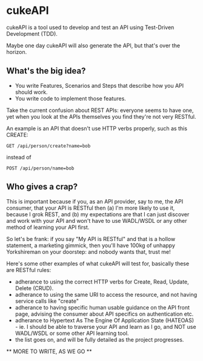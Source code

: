 # cukeAPI

cukeAPI is a tool used to develop and test an API using Test-Driven Development (TDD).

Maybe one day cukeAPI will also generate the API, but that's over the horizon.

## What's the big idea?

- You write Features, Scenarios and Steps that describe how you API should work.
- You write code to implement those features.

Take the current confusion about REST APIs: everyone seems to have one, yet when you look at the 
APIs themselves you find they're not very RESTful.  

An example is an API that doesn't use HTTP verbs properly, such as this CREATE: 

`GET /api/person/create?name=bob`

instead of

`POST /api/person/name=bob`

## Who gives a crap?

This is important because if you, as an API provider, say to me, the API consumer, that your API is
RESTful then (a) I'm more likely to use it, because I grok REST, and (b) my expectations are that
I can just discover and work with your API and won't have to use WADL/WSDL or any other method of
learning your API first.

So let's be frank: if you say "My API is RESTful" and that is a hollow statement, a marketing gimmick, then you'll have 100kg of unhappy Yorkshireman on your doorstep: and nobody wants that, trust me!

Here's some other examples of what cukeAPI will test for, basically these are RESTful rules:

- adherance to using the correct HTTP verbs for Create, Read, Update, Delete (CRUD).
- adherance to using the same URI to access the resource, and not having service calls like "create"
- adherance to having specific human usable guidance on the API front page, advising the consumer about API specifics on authentication etc.
- adherance to Hypertext As The Engine Of Application State (HATEOAS) - ie. I should be able to traverse your API and learn as I go, and NOT use WADL/WSDL or some other API learning tool.
- the list goes on, and will be fully detailed as the project progresses.

** MORE TO WRITE, AS WE GO **
